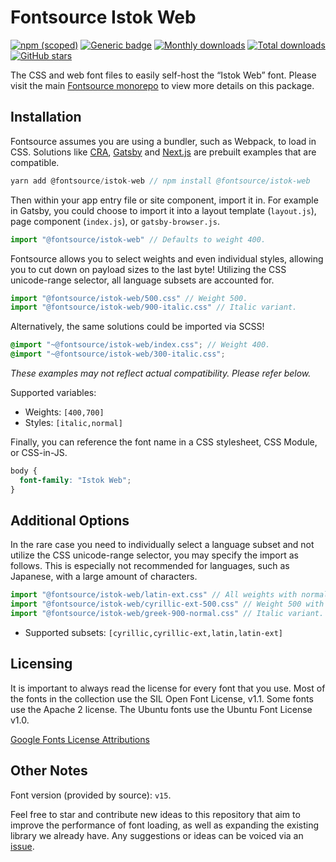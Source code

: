 # Fontsource Istok Web

[![npm (scoped)](https://img.shields.io/npm/v/@fontsource/istok-web?color=brightgreen)](https://www.npmjs.com/package/@fontsource/istok-web) [![Generic badge](https://img.shields.io/badge/fontsource-passing-brightgreen)](https://github.com/fontsource/fontsource) [![Monthly downloads](https://badgen.net/npm/dm/@fontsource/istok-web)](https://github.com/fontsource/fontsource) [![Total downloads](https://badgen.net/npm/dt/@fontsource/istok-web)](https://github.com/fontsource/fontsource) [![GitHub stars](https://img.shields.io/github/stars/fontsource/fontsource.svg?style=social&label=Star)](https://github.com/fontsource/fontsource/stargazers)

The CSS and web font files to easily self-host the “Istok Web” font. Please visit the main [Fontsource monorepo](https://github.com/fontsource/fontsource) to view more details on this package.

## Installation

Fontsource assumes you are using a bundler, such as Webpack, to load in CSS. Solutions like [CRA](https://create-react-app.dev/), [Gatsby](https://www.gatsbyjs.org/) and [Next.js](https://nextjs.org/) are prebuilt examples that are compatible.

```javascript
yarn add @fontsource/istok-web // npm install @fontsource/istok-web
```

Then within your app entry file or site component, import it in. For example in Gatsby, you could choose to import it into a layout template (`layout.js`), page component (`index.js`), or `gatsby-browser.js`.

```javascript
import "@fontsource/istok-web" // Defaults to weight 400.
```

Fontsource allows you to select weights and even individual styles, allowing you to cut down on payload sizes to the last byte! Utilizing the CSS unicode-range selector, all language subsets are accounted for.

```javascript
import "@fontsource/istok-web/500.css" // Weight 500.
import "@fontsource/istok-web/900-italic.css" // Italic variant.
```

Alternatively, the same solutions could be imported via SCSS!

```scss
@import "~@fontsource/istok-web/index.css"; // Weight 400.
@import "~@fontsource/istok-web/300-italic.css";
```

_These examples may not reflect actual compatibility. Please refer below._

Supported variables:

- Weights: `[400,700]`
- Styles: `[italic,normal]`

Finally, you can reference the font name in a CSS stylesheet, CSS Module, or CSS-in-JS.

```css
body {
  font-family: "Istok Web";
}
```

## Additional Options

In the rare case you need to individually select a language subset and not utilize the CSS unicode-range selector, you may specify the import as follows. This is especially not recommended for languages, such as Japanese, with a large amount of characters.

```javascript
import "@fontsource/istok-web/latin-ext.css" // All weights with normal style included.
import "@fontsource/istok-web/cyrillic-ext-500.css" // Weight 500 with normal style.
import "@fontsource/istok-web/greek-900-normal.css" // Italic variant.
```

- Supported subsets: `[cyrillic,cyrillic-ext,latin,latin-ext]`

## Licensing

It is important to always read the license for every font that you use.
Most of the fonts in the collection use the SIL Open Font License, v1.1. Some fonts use the Apache 2 license. The Ubuntu fonts use the Ubuntu Font License v1.0.

[Google Fonts License Attributions](https://fonts.google.com/attribution)

## Other Notes

Font version (provided by source): `v15`.

Feel free to star and contribute new ideas to this repository that aim to improve the performance of font loading, as well as expanding the existing library we already have. Any suggestions or ideas can be voiced via an [issue](https://github.com/fontsource/fontsource/issues).
